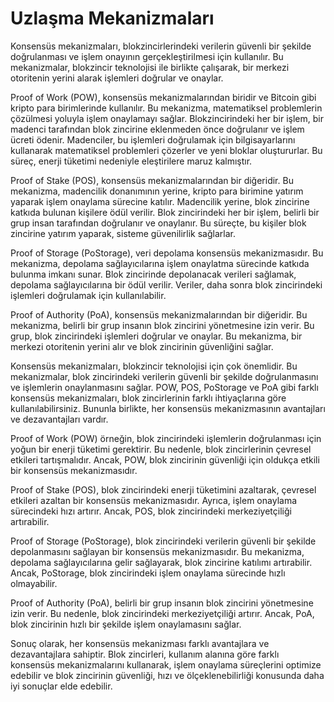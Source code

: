 # Uzlaşma Mekanizmaları

Konsensüs mekanizmaları, blokzincirlerindeki verilerin güvenli bir şekilde doğrulanması ve işlem onayının gerçekleştirilmesi için kullanılır. Bu mekanizmalar, blokzincir teknolojisi ile birlikte çalışarak, bir merkezi otoritenin yerini alarak işlemleri doğrular ve onaylar.

Proof of Work (POW), konsensüs mekanizmalarından biridir ve Bitcoin gibi kripto para birimlerinde kullanılır. Bu mekanizma, matematiksel problemlerin çözülmesi yoluyla işlem onaylamayı sağlar. Blokzincirindeki her bir işlem, bir madenci tarafından blok zincirine eklenmeden önce doğrulanır ve işlem ücreti ödenir. Madenciler, bu işlemleri doğrulamak için bilgisayarlarını kullanarak matematiksel problemleri çözerler ve yeni bloklar oluştururlar. Bu süreç, enerji tüketimi nedeniyle eleştirilere maruz kalmıştır.

Proof of Stake (POS), konsensüs mekanizmalarından bir diğeridir. Bu mekanizma, madencilik donanımının yerine, kripto para birimine yatırım yaparak işlem onaylama sürecine katılır. Madencilik yerine, blok zincirine katkıda bulunan kişilere ödül verilir. Blok zincirindeki her bir işlem, belirli bir grup insan tarafından doğrulanır ve onaylanır. Bu süreçte, bu kişiler blok zincirine yatırım yaparak, sisteme güvenilirlik sağlarlar.

Proof of Storage (PoStorage), veri depolama konsensüs mekanizmasıdır. Bu mekanizma, depolama sağlayıcılarına işlem onaylatma sürecinde katkıda bulunma imkanı sunar. Blok zincirinde depolanacak verileri sağlamak, depolama sağlayıcılarına bir ödül verilir. Veriler, daha sonra blok zincirindeki işlemleri doğrulamak için kullanılabilir.

Proof of Authority (PoA), konsensüs mekanizmalarından bir diğeridir. Bu mekanizma, belirli bir grup insanın blok zincirini yönetmesine izin verir. Bu grup, blok zincirindeki işlemleri doğrular ve onaylar. Bu mekanizma, bir merkezi otoritenin yerini alır ve blok zincirinin güvenliğini sağlar.

Konsensüs mekanizmaları, blokzincir teknolojisi için çok önemlidir. Bu mekanizmalar, blok zincirindeki verilerin güvenli bir şekilde doğrulanmasını ve işlemlerin onaylanmasını sağlar. POW, POS, PoStorage ve PoA gibi farklı konsensüs mekanizmaları, blok zincirlerinin farklı ihtiyaçlarına göre kullanılabilirsiniz. Bununla birlikte, her konsensüs mekanizmasının avantajları ve dezavantajları vardır.

Proof of Work (POW) örneğin, blok zincirindeki işlemlerin doğrulanması için yoğun bir enerji tüketimi gerektirir. Bu nedenle, blok zincirlerinin çevresel etkileri tartışmalıdır. Ancak, POW, blok zincirinin güvenliği için oldukça etkili bir konsensüs mekanizmasıdır.

Proof of Stake (POS), blok zincirindeki enerji tüketimini azaltarak, çevresel etkileri azaltan bir konsensüs mekanizmasıdır. Ayrıca, işlem onaylama sürecindeki hızı artırır. Ancak, POS, blok zincirindeki merkeziyetçiliği artırabilir.

Proof of Storage (PoStorage), blok zincirindeki verilerin güvenli bir şekilde depolanmasını sağlayan bir konsensüs mekanizmasıdır. Bu mekanizma, depolama sağlayıcılarına gelir sağlayarak, blok zincirine katılımı artırabilir. Ancak, PoStorage, blok zincirindeki işlem onaylama sürecinde hızlı olmayabilir.

Proof of Authority (PoA), belirli bir grup insanın blok zincirini yönetmesine izin verir. Bu nedenle, blok zincirindeki merkeziyetçiliği artırır. Ancak, PoA, blok zincirinin hızlı bir şekilde işlem onaylamasını sağlar.

Sonuç olarak, her konsensüs mekanizması farklı avantajlara ve dezavantajlara sahiptir. Blok zincirleri, kullanım alanına göre farklı konsensüs mekanizmalarını kullanarak, işlem onaylama süreçlerini optimize edebilir ve blok zincirinin güvenliği, hızı ve ölçeklenebilirliği konusunda daha iyi sonuçlar elde edebilir.
